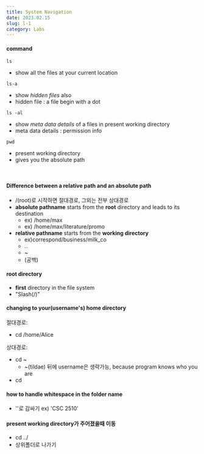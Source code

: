 ```yaml
---
title: System Navigation
date: 2023.02.15
slug: l-1
category: Labs
---
```


#### command

`ls`

- show all the files at your current location

`ls-a`

- show *hidden files* also 
- hidden file : a file begin with a dot

`ls -al`

- show *meta data details*  of a files in present working directory
- meta data details : permission info

`pwd`

- present working directory
- gives you the absolute path

</br>

#### Difference between a relative path and an absolute path

- /(root)로 시작하면 절대경로, 그외는 전부 상대경로
- **absolute pathname** starts from the **root** directory and leads to its destination
  - ex) /home/max
  - ex) /home/max/literature/promo
- **relative pathname** starts from the **working directory**
  - ex)correspond/business/milk_co
  - ..
  - ~
  - (공백)

#### root directory

- **first** directory in the file system
- "Slash(/)"  

#### changing to your(username's) home directory

절대경로:

- cd /home/Alice

상대경로:

- cd ~
  - ~(tildae) 뒤에 username은 생략가능, because program knows who you are
- cd
  
#### how to handle whitespace in the folder name

- ''로 감싸기 ex) 'CSC 2510'

#### present working directory가 주어졌을때 이동

- cd ../
- 상위폴더로 나가기
  
